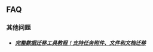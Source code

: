 ## FAQ
### 其他问题

* ##### [完整数据迁移工具教程！支持任务附件、文件和文档迁移](https://worktile.com/club/feedback/13913746738c4ba5b9999d402d842a6d) 


